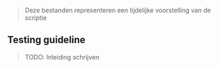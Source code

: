 >Deze bestanden representeren een tijdelijke voorstelling van de scriptie 

## Testing guideline

>TODO: Inleiding schrijven